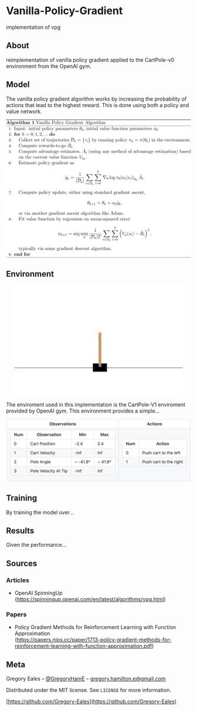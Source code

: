 # Vanilla-Policy-Gradient
implementation of vpg

## About
reimplementation of vanilla policy gradient applied to the CartPole-v0 environment from the OpenAI gym.

## Model

The vanilla policy gradient algorithm works by increasing the probability of actions that lead to the highest reward. This is done using both a policy and value network.

<p align="center">
  <img width="800" src="https://github.com/Gregory-Eales/ML-Reimplementations/blob/master/Vanilla-Policy-Gradient/img/vpg_pseudocode.png">
</p>

## Environment

<p align="center">
  <img width="460" height="300" src="https://github.com/Gregory-Eales/ML-Reimplementations/blob/master/Vanilla-Policy-Gradient/img/CartPole-v1.gif">
</p>

The enviroment used in this implementation is the CartPole-V1 enviroment provided by OpenAI gym. This environment provides a simple...


<p align="center">
  <img width="800" src="https://github.com/Gregory-Eales/ML-Reimplementations/blob/master/Vanilla-Policy-Gradient/img/CartPoleTable.png">
</p>


## Training

By training the model over...

## Results

Given the performance...

## Sources

### Articles
* OpenAI SpinningUp (https://spinningup.openai.com/en/latest/algorithms/vpg.html)

### Papers
* Policy Gradient Methods for Reinforcement Learning with Function Approximation <br/>
  (https://papers.nips.cc/paper/1713-policy-gradient-methods-for-reinforcement-learning-with-function-approximation.pdf)

## Meta

Gregory Eales – [@GregoryHamE](https://twitter.com/GregoryHamE) – gregory.hamilton.e@gmail.com

Distributed under the MIT license. See ``LICENSE`` for more information.

[https://github.com/Gregory-Eales](https://github.com/Gregory-Eales)
